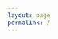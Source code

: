 ```yaml
---
layout: page
permalink: /
---
```


<h2 class="logo">
    <i class="fa fa-chevron-left"></i>
    <i class="fa fa-beer"></i>
    <i class="fa fa-chevron-right"></i>
</h2>
